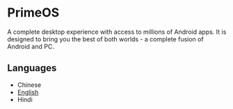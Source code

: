 # PrimeOS
A complete desktop experience with access to millions of Android apps. It is designed to bring you the best of both worlds - a complete fusion of Android and PC.

## Languages
* Chinese
* [English](https://github.com/nyhtml/PrimeOS/blob/main/EN.md)
* Hindi
